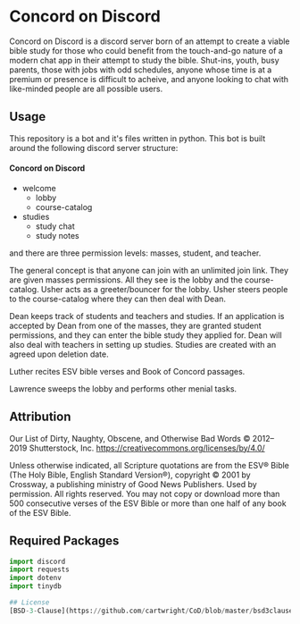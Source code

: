 # Concord on Discord

Concord on Discord is a discord server born of an attempt to create a viable bible study for those who could benefit from the touch-and-go nature of a modern chat app in their attempt to study the bible. Shut-ins, youth, busy parents, those with jobs with odd schedules, anyone whose time is at a premium or presence is difficult to acheive, and anyone looking to chat with like-minded people are all possible users.

## Usage

This repository is a bot and it's files written in python. This bot is built around the following discord server structure:

#### Concord on Discord
- welcome
    - lobby
    - course-catalog
- studies
    - study chat
    - study notes

and there are three permission levels: masses, student, and teacher. 

The general concept is that anyone can join with an unlimited join link. They are given masses permissions. All they see is the lobby and the course-catalog. Usher acts as a greeter/bouncer for the lobby. Usher steers people to the course-catalog where they can then deal with Dean.

Dean keeps track of students and teachers and studies. If an application is accepted by Dean from one of the masses, they are granted student permissions, and they can enter the bible study they applied for. Dean will also deal with teachers in setting up studies. Studies are created with an agreed upon deletion date.

Luther recites ESV bible verses and Book of Concord passages.

Lawrence sweeps the lobby and performs other menial tasks.

## Attribution
Our List of Dirty, Naughty, Obscene, and Otherwise Bad Words © 2012–2019 Shutterstock, Inc. https://creativecommons.org/licenses/by/4.0/

Unless otherwise indicated, all Scripture quotations are from the ESV® Bible (The Holy Bible, English Standard Version®), copyright © 2001 by Crossway, a publishing ministry of Good News Publishers. Used by permission. All rights reserved. You may not copy or download more than 500 consecutive verses of the ESV Bible or more than one half of any book of the ESV Bible.

## Required Packages
```python
import discord
import requests
import dotenv
import tinydb

## License
[BSD-3-Clause](https://github.com/cartwright/CoD/blob/master/bsd3clause_license)
